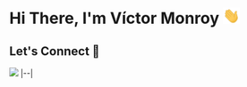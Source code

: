 
<h1>Hi There, I'm Víctor Monroy <img  src="https://raw.githubusercontent.com/ABSphreak/ABSphreak/master/gifs/Hi.gif" width="30px"></h1>

## Let's Connect :handshake:

<a href="https://www.linkedin.com/in/victormonroyhernandez/"><img src="https://cdn2.iconfinder.com/data/icons/social-media-2285/512/1_Linkedin_unofficial_colored_svg-128.png" width="40"></a>
|--|
